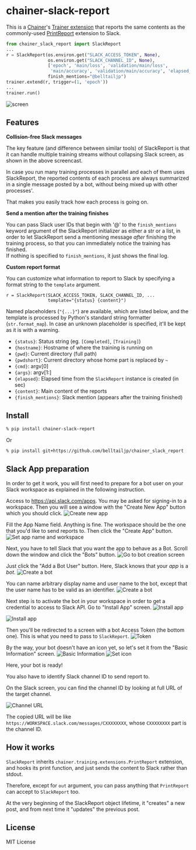 # chainer-slack-report

This is a [Chainer](https://chainer.org/)'s
[Trainer extension](https://docs.chainer.org/en/v6.0.0/guides/extensions.html)
that reports the same contents as the commonly-used
[PrintReport](https://docs.chainer.org/en/v6.0.0/reference/generated/chainer.training.extensions.PrintReport.html) extension to Slack.

```python
from chainer_slack_report import SlackReport
...
r = SlackReport(os.environ.get("SLACK_ACCESS_TOKEN", None),
                os.environ.get("SLACK_CHANNEL_ID", None),
                ['epoch', 'main/loss', 'validation/main/loss',
                 'main/accuracy', 'validation/main/accuracy', 'elapsed_time'],
                finish_mentions="@belltailjp")
trainer.extend(r, trigger=(1, 'epoch'))
...
trainer.run()
```

![screen](docs/screencast.gif)

## Features

**Collision-free Slack messages**

The key feature (and difference between similar tools) of SlackReport is that
it can handle multiple training streams without collapsing Slack screen,
as shown in the above screencast.

In case you run many training processes in parallel
and each of them uses SlackReport,
the reported contents of each process are always summarized in a single message
posted by a bot, without being mixed up with other processes'.

That makes you easily track how each process is going on.


**Send a mention after the training finishes**

You can pass Slack user IDs that begin with '@' to the `finish_mentions`
keyword argument of the SlackReport initializer as either a str or a list,
in order to let SlackReport send a mentioning message *after*
finishing the training process,
so that you can immediately notice the training has finished.<br/>
If nothing is specified to `finish_mentions`, it just shows the final log.


**Custom report format**

You can customize what information to report to Slack by specifying
a format string to the `template` argument.

```
r = SlackReport(SLACK_ACCESS_TOKEN, SLACK_CHANNEL_ID, ...
                template="{status} {content}")
```
Named placeholders (`"{...}"`) are available, which are listed below,
and the template is processed by Python's standard string formatter (`str.format_map`).
In case an unknown placeholder is specified, it'll be kept as it is with a warning.

- `{status}`: Status string (eg. `[Completed]`, `[Training]`)
- `{hostname}`: Hostname of where the training is running on
- `{pwd}`: Current directory (full path)
- `{pwdshort}`: Current directory whose home part is replaced by `~`
- `{cmd}`: argv[0]
- `{args}`: argv[1:]
- `{elapsed}`: Elapsed time from the `SlackReport` instance is created (in sec)
- `{content}`: Main content of the reports
- `{finish_mentions}`: Slack mention (appears after the training finished)


## Install

```bash
% pip install chainer-slack-report
```

Or

```bash
% pip install git+https://github.com/belltailjp/chainer_slack_report
```


## Slack App preparation

In order to get it work, you will first need to prepare for a bot user
on your Slack workspace as explained in the following instruction.

Access to https://api.slack.com/apps.
You may be asked for signing-in to a workspace.
Then you will see a window with the "Create New App" button
which you should click.
![Create new app](docs/01_create_new_app.png)


Fill the App Name field. Anything is fine.
The workspace should be the one that you'd like to send reports to.
Then click the "Create App" button.
![Set app name and workspace](docs/02_app_name_and_workspace.png)


Next, you have to tell Slack that you want the app to behave as a Bot.
Scroll down the window and click the "Bots" button.
![Go to bot creation screen](docs/03_bot_setting.png)


Just click the "Add a Bot User" button.
Here, Slack knows that your *app* is a *bot*.
![Create a bot](docs/04_add_bot_user.png)


You can name arbitrary display name and user name to the bot,
except that the user name has to be valid as an identifier.
![Create a bot](docs/05_fill_bot_info.png)


Next step is to activate the bot in your workspace
in order to get a credential to access to Slack API.
Go to "Install App" screen.
![Install app](docs/06_install_page.png)

![Install app](docs/07_click_bot_install.png)


Then you'll be redirected to a screen with a bot Access Token (the bottom one).
This is what you need to pass to `SlackReport`.
![Token](docs/08_got_token.png)


By the way, your bot doesn't have an icon yet,
so let's set it from the "Basic Information" screen.
![Basic Information](docs/09_basic_information.png)
![Set icon](docs/10_set_icon.png)


Here, your bot is ready!

You also have to identify Slack channel ID to send report to.

On the Slack screen, you can find the channel ID by looking at full URL
of the target channel.

![Channel URL](docs/11_find_slack_channel_url.png)

The copied URL will be like `https://WORKSPACE.slack.com/messages/CXXXXXXXX`,
whose `CXXXXXXXX` part is the channel ID.


## How it works

`SlackReport` inherits `chainer.training.extensions.PrintReport` extension,
and hooks its print function, and just sends the content to Slack
rather than stdout.

Therefore, except for `out` argument,
you can pass anything that `PrintReport` can accept to `SlackReport` too.

At the very beginning of the SlackReport object lifetime,
it "creates" a new post, and from next time it "updates" the previous post.


## License

MIT License
